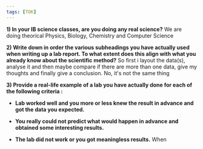 ```yaml
---
tags: [TOK]
---
```


**1) In your IB science classes, are you doing any real science?**
We are doing theorical Physics, Biology, Chemistry and Computer Science

**2) Write down in order the various subheadings you have actually used when writing up a lab report. To what extent does this align with what you already know about the scientific method?**
So first i layout the data(s), analyse it and then maybe compare if there are more than one data, give my thoughts and finally give a conclusion. No, it's not the same thing

**3) Provide a real-life example of a lab you have actually done for each of the following criteria :**
- **Lab worked well and you more or less knew the result in advance and got the data you expected.**


- **You really could not predict what would happen in advance and obtained some interesting results.**


- **The lab did not work or you got meaningless results.**
When 
